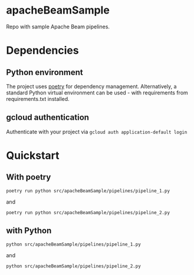 # apacheBeamSample

Repo with sample Apache Beam pipelines.

# Dependencies
## Python environment
The project uses [poetry](https://python-poetry.org/) for dependency management. Alternatively, a standard Python virtual environment can be used - with requirements from requirements.txt installed.

## gcloud authentication

Authenticate with your project via `gcloud auth application-default login`

# Quickstart
## With poetry

`poetry run python src/apacheBeamSample/pipelines/pipeline_1.py`

and 

`poetry run python src/apacheBeamSample/pipelines/pipeline_2.py`

## with Python

`python src/apacheBeamSample/pipelines/pipeline_1.py`

and 

`python src/apacheBeamSample/pipelines/pipeline_2.py`
